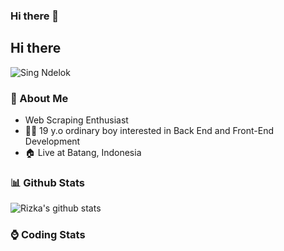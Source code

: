 ### Hi there 👋

## Hi there
 ![Sing Ndelok](https://komarev.com/ghpvc/?username=rizka32&color=green)

### 👤 About Me
* Web Scraping Enthusiast
* 🤷‍♂️ 19 y.o ordinary boy interested in Back End and Front-End Development
* 🏠 Live at Batang, Indonesia 

### 📊 Github Stats
  <img alt="Rizka's github stats" src="https://github-readme-stats.vercel.app/api?username=rizka32&count_private=true&hide=issues&show_icons=true&include_all_commits=true&line_height=24&border_radius=0"/>

<!--
**rizka32/rizka32** is a ✨ _special_ ✨ repository because its `README.md` (this file) appears on your GitHub profile.

Here are some ideas to get you started:

- 🔭 I’m currently working on ...
- 🌱 I’m currently learning ...
- 👯 I’m looking to collaborate on ...
- 🤔 I’m looking for help with ...
- 💬 Ask me about ...
- 📫 How to reach me: ...
- 😄 Pronouns: ...
- ⚡ Fun fact: ...
-->

### ⌚ Coding Stats
<!--START_SECTION:waka-->
